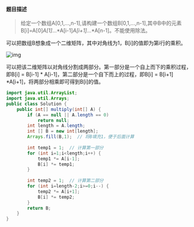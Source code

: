 #### **题目描述**

> 给定一个数组A[0,1,...,n-1],请构建一个数组B[0,1,...,n-1],其中B中的元素B[i]=A[0]*A[1]*...*A[i-1]*A[i+1]*...*A[n-1]。不能使用除法。

可以把数组B想象成一个二维矩阵，其中对角线为1，B[i]的值即为第i行的乘积。

![img](https://uploadfiles.nowcoder.com/images/20190911/7485844_1568205854244_68AFE3F9495897962EE4D9BE76059D3F)

可以把该二维矩阵以对角线分割成两部分。第一部分是一个自上而下的乘积过程，即B[i] = B[i-1] * A[i-1]，第二部分是一个自下而上的过程，即B[i] = B[i+1] *A[i+1]，将两部分相乘即可得到B[i]的值。



```java
import java.util.ArrayList;
import java.util.Arrays;
public class Solution {
    public int[] multiply(int[] A) {
        if (A == null || A.length == 0)
            return null;
        int length = A.length;
        int [] B = new int[length];
        Arrays.fill(B,1);  // 将B填充1，便于后面计算
        
        int temp1 = 1;  // 计算第一部分
        for (int i=1;i<length;i++) {
            temp1 *= A[i-1];
            B[i] *= temp1;
        }
          
        int temp2 = 1;  // 计算第二部分
        for (int i=length-2;i>=0;i--) {
            temp2 *= A[i+1];
            B[i] *= temp2;
        }
        return B;
    }
}
```

